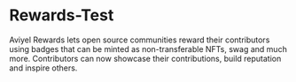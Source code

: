 # Rewards-Test
Aviyel Rewards lets open source communities reward their contributors using badges that can be minted as non-transferable NFTs, swag and much more. Contributors can now showcase their contributions, build reputation and inspire others.
